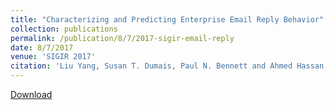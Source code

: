 ```yaml
---
title: "Characterizing and Predicting Enterprise Email Reply Behavior"
collection: publications
permalink: /publication/8/7/2017-sigir-email-reply
date: 8/7/2017
venue: 'SIGIR 2017'
citation: 'Liu Yang, Susan T. Dumais, Paul N. Bennett and Ahmed Hassan Awadallah, Characterizing and Predicting Enterprise Email Reply Behavior, To appear in Proceedings of  the 40th International ACM SIGIR Conference on Research and Development in Information Retrieval (SIGIR 2017), Tokyo, Japan, August 7-11, 2017. Full Oral Paper. Acceptance rate=22% (78 out of  362).'
---
```


<a href='http://yangliuy.github.io/files/papers/17-SIGIR-EmailReply.pdf'>Download</a>
